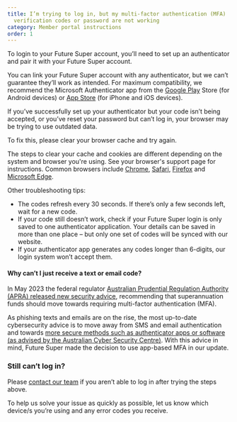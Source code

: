 ```yaml
---
title: I’m trying to log in, but my multi-factor authentication (MFA)
  verification codes or password are not working
category: Member portal instructions
order: 1
---
```

To login to your Future Super account, you’ll need to set up an authenticator and pair it with your Future Super account.

You can link your Future Super account with any authenticator, but we can’t guarantee they’ll work as intended. For maximum compatibility, we recommend the Microsoft Authenticator app from the [Google Play](https://play.google.com/store/search?q=Microsoft%20Authenticator&c=apps&hl=en&gl=AU) Store (for Android devices) or [App Store](https://apps.apple.com/us/app/microsoft-authenticator/id983156458) (for iPhone and iOS devices).

If you’ve successfully set up your authenticator but your code isn’t being accepted, or you’ve reset your password but can’t log in, your browser may be trying to use outdated data.

To fix this, please clear your browser cache and try again.

The steps to clear your cache and cookies are different depending on the system and browser you're using. See your browser's support page for instructions. Common browsers include [Chrome](https://support.google.com/chrome/?hl=en), [Safari](https://support.apple.com/en-au/safari), [Firefox](https://support.mozilla.org/en-US/) and [Microsoft Edge](https://support.microsoft.com/en-us/microsoft-edge).

Other troubleshooting tips:

* The codes refresh every 30 seconds. If there’s only a few seconds left, wait for a new code.
* If your code still doesn’t work, check if your Future Super login is only saved to one authenticator application. Your details can be saved in more than one place – but only one set of codes will be synced with our website. 
* If your authenticator app generates any codes longer than 6-digits, our login system won’t accept them.



#### Why can’t I just receive a text or email code? 
In May 2023 the federal regulator [Australian Prudential Regulation Authority (APRA) released new security advice](https://www.apra.gov.au/use-of-multi-factor-authentication-mfa), recommending that superannuation funds should move towards requiring multi-factor authentication (MFA).

As phishing texts and emails are on the rise, the most up-to-date cybersecurity advice is to move away from SMS and email authentication and towards [more secure methods such as authenticator apps or software (as advised by the Australian Cyber Security Centre)](https://www.cyber.gov.au/protect-yourself/resources-protect-yourself/personal-security-guides/protect-yourself-multi-factor-authentication). With this advice in mind, Future Super made the decision to use app-based MFA in our update.

### Still can’t log in?

Please [contact our team](https://www.futuresuper.com.au/contact-us/) if you aren’t able to log in after trying the steps above.

To help us solve your issue as quickly as possible, let us know which device/s you’re using and any error codes you receive.
